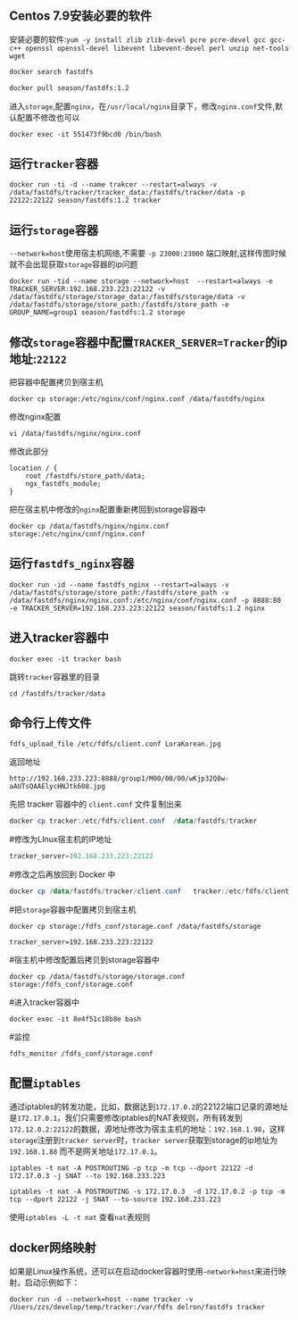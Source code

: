 ## Centos 7.9安装必要的软件
安装必要的软件:`yum -y install zlib zlib-devel pcre pcre-devel gcc gcc-c++ openssl openssl-devel libevent libevent-devel perl unzip net-tools wget`

```bash
docker search fastdfs
```

```bash
docker pull season/fastdfs:1.2

```

进入`storage`,配置`nginx`，在`/usr/local/nginx`目录下，修改`nginx.conf`文件,默认配置不修改也可以
```shell
docker exec -it 551473f9bcd0 /bin/bash
```
## 运行`tracker`容器
```shell
docker run -ti -d --name trakcer --restart=always -v /data/fastdfs/tracker/tracker_data:/fastdfs/tracker/data -p 22122:22122 season/fastdfs:1.2 tracker
```
## 运行`storage`容器
`--network=host`使用宿主机网络,不需要 `-p 23000:23000` 端口映射,这样传图时候就不会出现获取`storage`容器的ip问题
```shell
docker run -tid --name storage --network=host  --restart=always -e TRACKER_SERVER:192.168.233.223:22122 -v /data/fastdfs/storage/storage_data:/fastdfs/storage/data -v /data/fastdfs/storage/store_path:/fastdfs/store_path -e GROUP_NAME=group1 season/fastdfs:1.2 storage
```
## 修改`storage`容器中配置`TRACKER_SERVER=Tracker`的ip地址:`22122`
把容器中配置拷贝到宿主机
```shell
docker cp storage:/etc/nginx/conf/nginx.conf /data/fastdfs/nginx
```
修改nginx配置
```shell
vi /data/fastdfs/nginx/nginx.conf
```

修改此部分
```shell
location / {
	root /fastdfs/store_path/data;
	ngx_fastdfs_module;
}
```
把在宿主机中修改的`nginx`配置重新拷回到storage容器中
```shell
docker cp /data/fastdfs/nginx/nginx.conf  storage:/etc/nginx/conf/nginx.conf
```
## 运行`fastdfs_nginx`容器
```shell
docker run -id --name fastdfs_nginx --restart=always -v /data/fastdfs/storage/store_path:/fastdfs/store_path -v /data/fastdfs/nginx/nginx.conf:/etc/nginx/conf/nginx.conf -p 8888:80  -e TRACKER_SERVER=192.168.233.223:22122 season/fastdfs:1.2 nginx
```
## 进入tracker容器中
```shell
docker exec -it tracker bash
```
跳转`tracker`容器里的目录
```shell
cd /fastdfs/tracker/data
```
## 命令行上传文件
```shell
fdfs_upload_file /etc/fdfs/client.conf LoraKorean.jpg
```
返回地址
```shell
http://192.168.233.223:8888/group1/M00/00/00/wKjp32Q8w-aAUTsQAAElycHNJtk608.jpg
```

先把 tracker 容器中的 `client.conf` 文件复制出来
```powershell
docker cp tracker:/etc/fdfs/client.conf  /data/fastdfs/tracker
```

#修改为LInux宿主机的IP地址

```powershell
tracker_server=192.168.233.223:22122
```

#修改之后再放回到 Docker 中

```powershell
docker cp /data/fastdfs/tracker/client.conf   tracker:/etc/fdfs/client.conf  
```


#把`storage`容器中配置拷贝到宿主机

```shell
docker cp storage:/fdfs_conf/storage.conf /data/fastdfs/storage
```

```shell
tracker_server=192.168.233.223:22122
```

#宿主机中修改配置后拷贝到storage容器中

```shell
docker cp /data/fastdfs/storage/storage.conf   storage:/fdfs_conf/storage.conf 
```

#进入tracker容器中

```shell
docker exec -it 8e4f51c18b8e bash
```

#监控

```shell
fdfs_monitor /fdfs_conf/storage.conf
```

## 配置`iptables`
通过iptables的转发功能，比如，数据达到`172.17.0.2`的22122端口记录的源地址是`172.17.0.1`，我们只需要修改iptables的NAT表规则，所有转发到`172.12.0.2:22122`的数据，源地址修改为宿主主机的地址：`192.168.1.98`，这样`storage`注册到`tracker server`时，`tracker server`获取到storage的ip地址为`192.168.1.88` 而不是网关地址`172.17.0.1`。

```shell
iptables -t nat -A POSTROUTING -p tcp -m tcp --dport 22122 -d 172.17.0.3 -j SNAT --to 192.168.233.223
```

```shell
iptables -t nat -A POSTROUTING -s 172.17.0.3  -d 172.17.0.2 -p tcp -m tcp --dport 22122 -j SNAT --to-source 192.168.233.223
```

使用`iptables -L -t nat` 查看`nat`表规则

## docker网络映射
如果是Linux操作系统，还可以在启动docker容器时使用`–network=host`来进行映射。启动示例如下：
```shell
docker run -d --network=host --name tracker -v /Users/zzs/develop/temp/tracker:/var/fdfs delron/fastdfs tracker
```